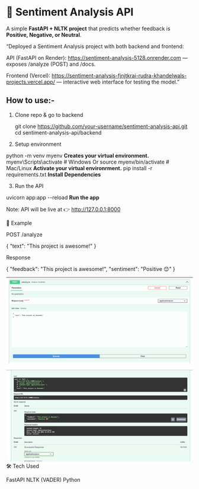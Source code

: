 # 📝 Sentiment Analysis API

A simple **FastAPI + NLTK project** that predicts whether feedback is **Positive, Negative, or Neutral**.

“Deployed a Sentiment Analysis project with both backend and frontend:

API (FastAPI on Render): https://sentiment-analysis-5128.onrender.com
 — exposes /analyze (POST) and /docs.

Frontend (Vercel): https://sentiment-analysis-fjnjtkrai-rudra-khandelwals-projects.vercel.app/
 — interactive web interface for testing the model.”

 How to use:-
---

1. Clone repo & go to backend

   git clone https://github.com/your-username/sentiment-analysis-api.git
   cd sentiment-analysis-api/backend

2. Setup environment

python -m venv myenv            **Creates your virtual environment.**
myenv\Scripts\activate   # Windows Or  source myenv/bin/activate   # Mac/Linux         **Activate your virtual environrment.**
pip install -r requirements.txt             **Install Dependencies**

3. Run the API

uvicorn app:app --reload     **Run the app**

Note: API will be live at 👉 http://127.0.0.1:8000

📌 Example

POST /analyze

{ "text": "This project is awesome!" }


Response

{ "feedback": "This project is awesome!", "sentiment": "Positive 😊" }

![A screenshot of the application docs](images/text_sample.png)

![A screenshot of the dashboard docs](images/Output_sample.png)
🛠️ Tech Used

FastAPI
NLTK (VADER)
Python